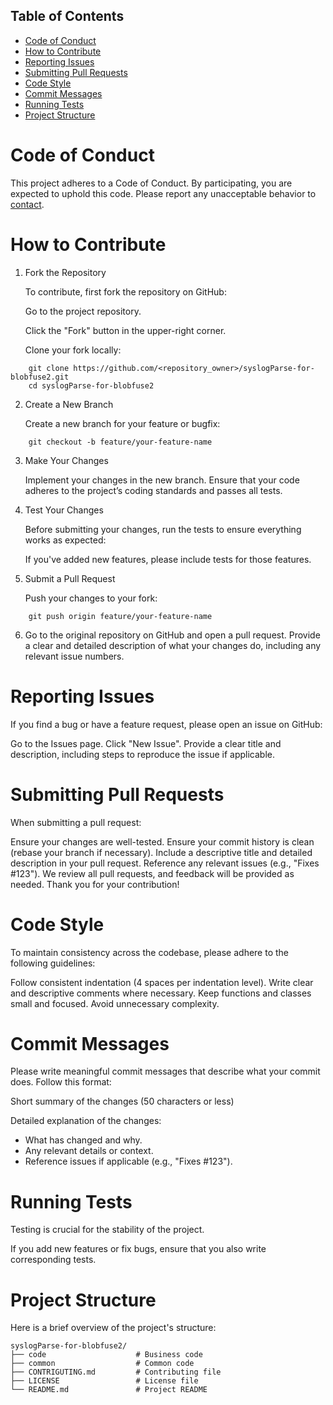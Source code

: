 ## Table of Contents

- [Code of Conduct](#code-of-conduct)
- [How to Contribute](#how-to-contribute)
- [Reporting Issues](#reporting-issues)
- [Submitting Pull Requests](#submitting-pull-requests)
- [Code Style](#code-style)
- [Commit Messages](#commit-messages)
- [Running Tests](#running-tests)
- [Project Structure](#project-structure)

# Code of Conduct

This project adheres to a Code of Conduct. By participating, you are expected to uphold this code. Please report any unacceptable behavior to [contact](https://github.com/PabloCalvoOK/syslogParse-for-blobfuse2/blob/main/README.md#contact).

# How to Contribute

1) Fork the Repository

    To contribute, first fork the repository on GitHub:

    Go to the project repository.

    Click the "Fork" button in the upper-right corner.

    Clone your fork locally:

```
    git clone https://github.com/<repository_owner>/syslogParse-for-blobfuse2.git
    cd syslogParse-for-blobfuse2
```

2) Create a New Branch

    Create a new branch for your feature or bugfix:

```
    git checkout -b feature/your-feature-name
```

3)  Make Your Changes

    Implement your changes in the new branch. Ensure that your code adheres to the project’s coding standards and passes all tests.

4) Test Your Changes

    Before submitting your changes, run the tests to ensure everything works as expected:

    If you've added new features, please include tests for those features.

5) Submit a Pull Request

    Push your changes to your fork:

```
    git push origin feature/your-feature-name
```

6) Go to the original repository on GitHub and open a pull request. Provide a clear and detailed description of what your changes do, including any relevant issue numbers.

# Reporting Issues

If you find a bug or have a feature request, please open an issue on GitHub:

Go to the Issues page.
Click "New Issue".
Provide a clear title and description, including steps to reproduce the issue if applicable.

# Submitting Pull Requests

When submitting a pull request:

Ensure your changes are well-tested.
Ensure your commit history is clean (rebase your branch if necessary).
Include a descriptive title and detailed description in your pull request.
Reference any relevant issues (e.g., "Fixes #123").
We review all pull requests, and feedback will be provided as needed. Thank you for your contribution!

# Code Style

To maintain consistency across the codebase, please adhere to the following guidelines:

Follow consistent indentation (4 spaces per indentation level).
Write clear and descriptive comments where necessary.
Keep functions and classes small and focused.
Avoid unnecessary complexity.

# Commit Messages

Please write meaningful commit messages that describe what your commit does. Follow this format:

Short summary of the changes (50 characters or less)

Detailed explanation of the changes:
- What has changed and why.
- Any relevant details or context.
- Reference issues if applicable (e.g., "Fixes #123").


# Running Tests

Testing is crucial for the stability of the project.

If you add new features or fix bugs, ensure that you also write corresponding tests.

# Project Structure

Here is a brief overview of the project's structure:
```
syslogParse-for-blobfuse2/
├── code                    # Business code
├── common                  # Common code
├── CONTRIGUTING.md         # Contributing file
├── LICENSE                 # License file
└── README.md               # Project README

```
